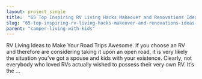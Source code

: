 ```yaml
---
layout: project_single
title:  "65 Top Inspiring RV Living Hacks Makeover and Renovations Ideas to Make Your Road Trips Awesome"
slug: "65-top-inspiring-rv-living-hacks-makeover-and-renovations-ideas-to-make-your-road-trips-awesome"
parent: "camper-living-with-kids"
---
```

RV Living Ideas to Make Your Road Trips Awesome. If you choose an RV and therefore are considering taking it upon an open road, it is very likely the situation you’ve got a spouse and kids with your existence. Clearly, not everybody who loved RVs actually wished to possess their very own RV. It’s the …